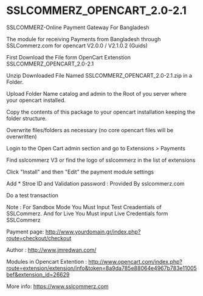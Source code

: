 # SSLCOMMERZ_OPENCART_2.0-2.1
SSLCOMMERZ-Online Payment Gateway For Bangladesh

The module for receiving Payments from Bangladesh through SSLCommerz.com for opencart V2.0.0 / V2.1.0.2 (Guids)

First Download the File form OpenCart Extenstion SSLCOMMERZ_OPENCART_2.0-2.1

Unzip Downloaded File Named SSLCOMMERZ_OPENCART_2.0-2.1.zip in a Folder.

Upload Folder Name catalog and admin to the Root of you server where your opencart installed.

Copy the contents of this package to your opencart installation keeping the folder structure.

Overwrite files/folders as necessary (no core opencart files will be overwritten)

Login to the Open Cart admin section and go to Extensions > Payments

Find sslcommerz V3 or find the logo of sslcommerz in the list of extensions

Click "Install" and then "Edit" the payment module settings

Add * Stroe ID and Validation password : Provided By sslcommerz.com

Do a test transaction

Note : For Sandbox Mode You Must Input Test Creadentials of SSLCommerz. And for Live You Must input Live Credentials form SSLCommerz

Payment page: http://www.yourdomain.gr/index.php?route=checkout/checkout

Author : http://www.jmredwan.com/

Modules in Opencart Extention : http://www.opencart.com/index.php?route=extension/extension/info&token=8a9da785e88064e4967b783e11005bef&extension_id=26629

More info: https://www.sslcommerz.com
